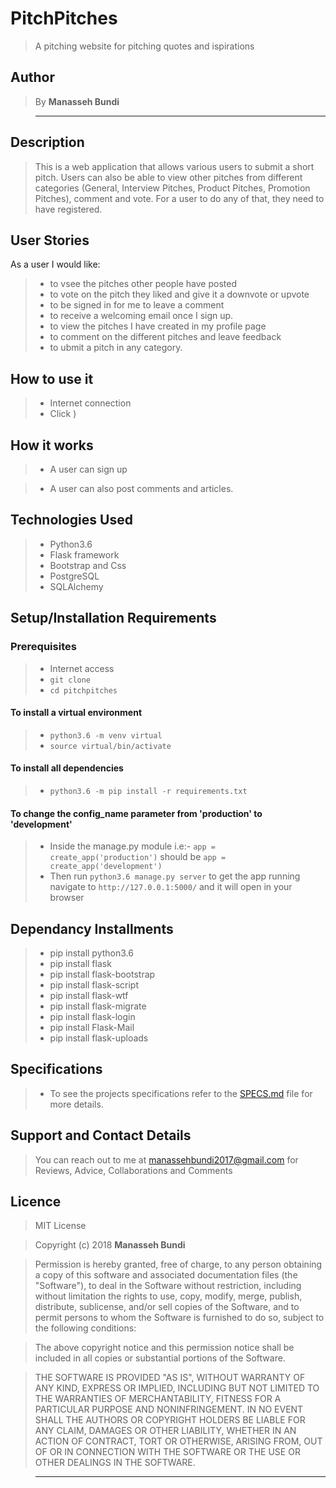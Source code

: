 # PitchPitches

> A pitching website for pitching quotes and ispirations

## Author

> By **Manasseh Bundi**

> -----------------------------------------------------------

## Description

> This is a web application that allows various users to submit a short pitch. Users can also be able to view other pitches from different categories (General, Interview Pitches, Product Pitches, Promotion Pitches), comment and vote. For a user to do any of that, they need to have registered.

## User Stories

As a user I would like:

> * to vsee the pitches other people have posted
> * to vote on the pitch they liked and give it a downvote or upvote
> * to be signed in for me to leave a comment
> * to receive a welcoming email once I sign up.
> * to view the pitches I have created in my profile page
> * to comment on the different pitches and leave feedback
> * to ubmit a pitch in any category.

## How to use it

> * Internet connection
> * Click ) <br/>
  

## How it works

> * A user can sign up

> * A user can also post comments and articles.

## Technologies Used

> * Python3.6
> * Flask framework
> * Bootstrap and Css
> * PostgreSQL
> * SQLAlchemy

## Setup/Installation Requirements

### Prerequisites

> * Internet access
> * ```git clone ```
> * ```cd pitchpitches```

#### To install a virtual environment

> * ```python3.6 -m venv virtual``` 
> * ```source virtual/bin/activate```

#### To install all dependencies

> * ```python3.6 -m pip install -r requirements.txt```

#### To change the config_name parameter from 'production' to 'development'

> * Inside the manage.py module  i.e:- ```app = create_app('production')``` should be ```app = create_app('development')```
> * Then run ```python3.6 manage.py server``` to get the app running  navigate to ```http://127.0.0.1:5000/``` and it will open in your browser

## Dependancy Installments

> * pip install python3.6
> * pip install flask
> * pip install flask-bootstrap
> * pip install flask-script
> * pip install flask-wtf
> * pip install flask-migrate
> * pip install flask-login
> * pip install Flask-Mail
> * pip install flask-uploads

## Specifications

> * To see the projects specifications refer to the [SPECS.md](SPECS.md) file for more details.



## Support and Contact Details

> You can reach out to me at manassehbundi2017@gmail.com
for Reviews, Advice, Collaborations and Comments

## Licence

> MIT License

> Copyright (c) 2018 **Manasseh Bundi**

> Permission is hereby granted, free of charge, to any person obtaining a copy
of this software and associated documentation files (the "Software"), to deal
in the Software without restriction, including without limitation the rights
to use, copy, modify, merge, publish, distribute, sublicense, and/or sell
copies of the Software, and to permit persons to whom the Software is
furnished to do so, subject to the following conditions:

> The above copyright notice and this permission notice shall be included in all
copies or substantial portions of the Software.

> THE SOFTWARE IS PROVIDED "AS IS", WITHOUT WARRANTY OF ANY KIND, EXPRESS OR
IMPLIED, INCLUDING BUT NOT LIMITED TO THE WARRANTIES OF MERCHANTABILITY,
FITNESS FOR A PARTICULAR PURPOSE AND NONINFRINGEMENT. IN NO EVENT SHALL THE
AUTHORS OR COPYRIGHT HOLDERS BE LIABLE FOR ANY CLAIM, DAMAGES OR OTHER
LIABILITY, WHETHER IN AN ACTION OF CONTRACT, TORT OR OTHERWISE, ARISING FROM,
OUT OF OR IN CONNECTION WITH THE SOFTWARE OR THE USE OR OTHER DEALINGS IN THE
SOFTWARE.

> --------------------------------------------------------